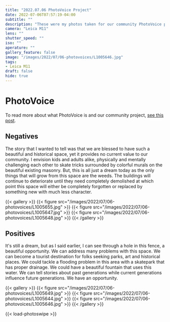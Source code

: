 ```yaml
---
title: "2022.07.06 PhotoVoice Project"
date: 2022-07-06T07:57:19-04:00
subtitle: ""
description: "These were my photos taken for our community PhotoVoice project."
camera: "Leica M11"
lens: ""
shutter_speed: ""
iso: ""
aperature: ""
gallery_feature: false
image: "/images/2022/07/06-photovoices/L1005646.jpg"
tags:
- Leica M11
draft: false
hide: true
---
```


# PhotoVoice

To read more about what PhotoVoice is and our community project, [see this post](../../posts/2022/05/photovoice).

## Negatives

The story that I wanted to tell was that we are blessed to have such a beautiful
and historical space, yet it provides no current value to our community. I envision
kids and adults alike, physically and mentally challenging each other to skate tricks
surrounded by colorful murals on the beautiful existing masonry. But, this is all
just a dream today as the only things that will grow from this space are the weeds.
The buildings will continue to deteriorate until they need completely demolished
at which point this space will either be completely forgotten or replaced by
something new with much less character.

{{< gallery >}}
  {{< figure src="/images/2022/07/06-photovoices/L1005655.jpg" >}}
  {{< figure src="/images/2022/07/06-photovoices/L1005647.jpg" >}}
  {{< figure src="/images/2022/07/06-photovoices/L1005648.jpg" >}}
{{< /gallery >}}

## Positives

It's still a dream, but as I said earlier, I can see through a hole in this fence,
a beautiful opportunity. We can address many problems with this space. We can
become a tourist destination for folks seeking parks, art and historical places.
We could tackle a flooding problem in this area with a skatepark that has proper
drainage. We could have a beautiful fountain that uses this water. We can tell
stories about past generations while current generations influence future generations.
We have an opportunity.

{{< gallery >}}
  {{< figure src="/images/2022/07/06-photovoices/L1005649.jpg" >}}
  {{< figure src="/images/2022/07/06-photovoices/L1005644.jpg" >}}
  {{< figure src="/images/2022/07/06-photovoices/L1005646.jpg" >}}
{{< /gallery >}}

{{< load-photoswipe >}}

